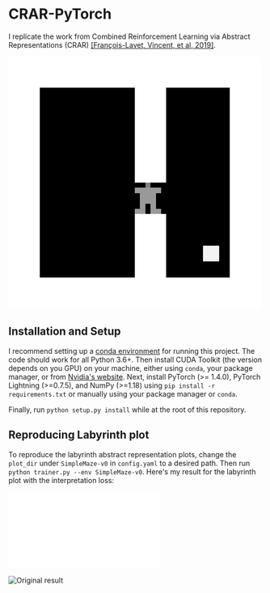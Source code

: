 # CRAR-PyTorch

I replicate the work from Combined Reinforcement Learning via Abstract Representations (CRAR) [\[François-Lavet, Vincent, et al, 2019\]](https://arxiv.org/abs/1809.04506).

![Maze with goal](experiments/random_exploring.gif)

## Installation and Setup

I recommend setting up a [conda environment](https://docs.conda.io/projects/conda/en/latest/user-guide/tasks/manage-environments.html) for running this project. The code should work for all Python 3.6+. Then install CUDA Toolkit (the version depends on you GPU) on your machine, either using `conda`, your package manager, or from [Nvidia's website](https://developer.nvidia.com/cuda-toolkit). Next, install PyTorch (>= 1.4.0), PyTorch Lightning (>=0.7.5), and NumPy (>=1.18) using `pip install -r requirements.txt` or manually using your package manager or `conda`.

Finally, run `python setup.py install` while at the root of this repository.

## Reproducing Labyrinth plot

To reproduce the labyrinth abstract representation plots, change the `plot_dir` under `SimpleMaze-v0` in `config.yaml` to a desired path. Then run `python trainer.py --env SimpleMaze-v0`. Here's my result for the labyrinth plot with the interpretation loss:



![My result](plots/simple_maze_v0/my_plot_wo_interp.pdf)

![Original result](simple_maze_v0/crarrepnointerp.png)
